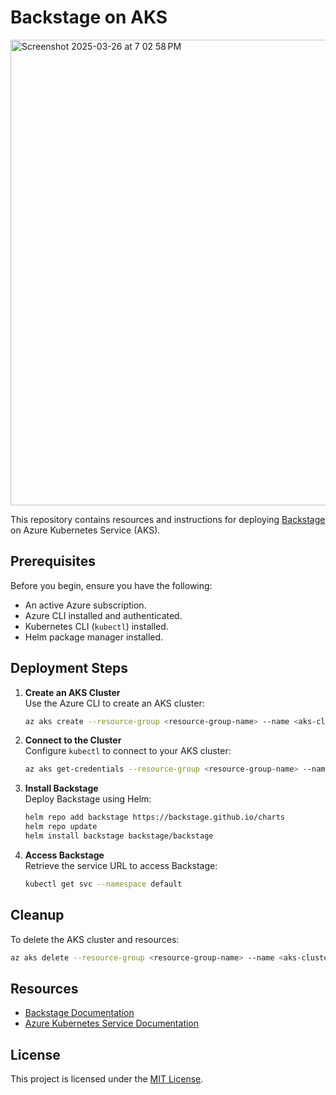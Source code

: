 # Backstage on AKS

<img width="745" alt="Screenshot 2025-03-26 at 7 02 58 PM" src="https://github.com/user-attachments/assets/099b5328-9e70-461c-bc9a-cc62846f4eff" />

This repository contains resources and instructions for deploying [Backstage](https://backstage.io/) on Azure Kubernetes Service (AKS).

## Prerequisites

Before you begin, ensure you have the following:
- An active Azure subscription.
- Azure CLI installed and authenticated.
- Kubernetes CLI (`kubectl`) installed.
- Helm package manager installed.

## Deployment Steps

1. **Create an AKS Cluster**  
    Use the Azure CLI to create an AKS cluster:
    ```bash
    az aks create --resource-group <resource-group-name> --name <aks-cluster-name> --node-count 3 --enable-addons monitoring --generate-ssh-keys
    ```

2. **Connect to the Cluster**  
    Configure `kubectl` to connect to your AKS cluster:
    ```bash
    az aks get-credentials --resource-group <resource-group-name> --name <aks-cluster-name>
    ```

3. **Install Backstage**  
    Deploy Backstage using Helm:
    ```bash
    helm repo add backstage https://backstage.github.io/charts
    helm repo update
    helm install backstage backstage/backstage
    ```

4. **Access Backstage**  
    Retrieve the service URL to access Backstage:
    ```bash
    kubectl get svc --namespace default
    ```

## Cleanup

To delete the AKS cluster and resources:
```bash
az aks delete --resource-group <resource-group-name> --name <aks-cluster-name> --yes --no-wait
```

## Resources

- [Backstage Documentation](https://backstage.io/docs)
- [Azure Kubernetes Service Documentation](https://learn.microsoft.com/en-us/azure/aks/)

## License

This project is licensed under the [MIT License](LICENSE).

